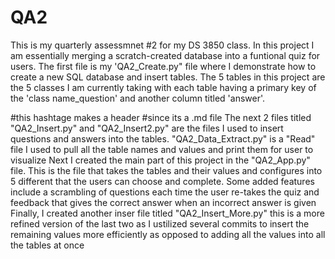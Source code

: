 # QA2

This is my quarterly assessmnet #2 for my DS 3850 class. In this project I am essentially merging a scratch-created database into a funtional quiz for users. 
The first file is my 'QA2_Create.py" file where I demonstrate how to create a new SQL database and insert tables. The 5 tables in this project are the 5 classes I am currently taking with each table having a primary key of the 'class name_question' and another column titled 'answer'. 

#this hashtage makes a header
#since its a .md file
The next 2 files titled "QA2_Insert.py" and "QA2_Insert2.py" are the files I used to insert questions and answers into the tables. "QA2_Data_Extract.py" is a "Read" file I used to pull all the table names and values and print them for user to visualize Next I created the main part of this project in the "QA2_App.py" file. This is the file that takes the tables and their values and configures into 5 different that the users can choose and complete. Some added features include a scrambling of questions each time the user re-takes the quiz and feedback that gives the correct answer when an incorrect answer is given Finally, I created another inser file titled "QA2_Insert_More.py" this is a more refined version of the last two as I ustilized several commits to insert the remaining values more efficiently as opposed to adding all the values into all the tables at once